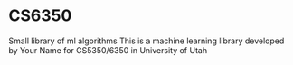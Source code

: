 # CS6350
Small library of ml algorithms 
This is a machine learning library developed by Your Name for
CS5350/6350 in University of Utah
